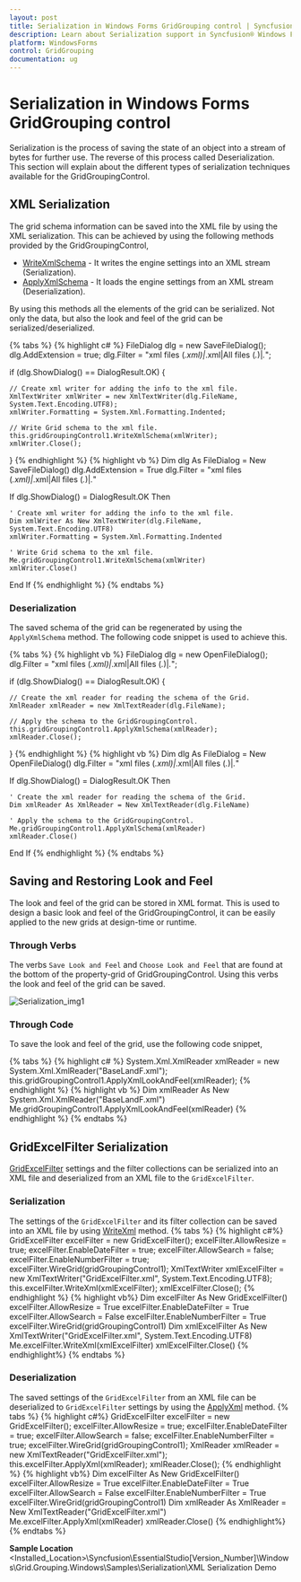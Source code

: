 ```yaml
---
layout: post
title: Serialization in Windows Forms GridGrouping control | Syncfusion®
description: Learn about Serialization support in Syncfusion® Windows Forms GridGrouping control, its elements and more details.
platform: WindowsForms
control: GridGrouping
documentation: ug
---
```


# Serialization in Windows Forms GridGrouping control
Serialization is the process of saving the state of an object into a stream of bytes for further use. The reverse of this process called Deserialization. This section will explain about the different types of serialization techniques available for the GridGroupingControl. 

## XML Serialization 
The grid schema information can be saved into the XML file by using the XML serialization. This can be achieved by using the following methods provided by the GridGroupingControl,

* [WriteXmlSchema](https://help.syncfusion.com/cr/windowsforms/Syncfusion.Windows.Forms.Grid.Grouping.GridGroupingControl.html#Syncfusion_Windows_Forms_Grid_Grouping_GridGroupingControl_WriteXmlSchema_System_Xml_XmlWriter_) - It writes the engine settings into an XML stream (Serialization).
* [ApplyXmlSchema](https://help.syncfusion.com/cr/windowsforms/Syncfusion.Windows.Forms.Grid.Grouping.GridGroupingControl.html#Syncfusion_Windows_Forms_Grid_Grouping_GridGroupingControl_ApplyXmlSchema_System_Xml_XmlReader_) - It loads the engine settings from an XML stream (Deserialization).

By using this methods all the elements of the grid can be serialized. Not only the data, but also the look and feel of the grid can be serialized/deserialized. 

{% tabs %}
{% highlight c# %}
FileDialog dlg = new SaveFileDialog();
dlg.AddExtension = true;
dlg.Filter = "xml files (*.xml)|*.xml|All files (*.*)|*.*";

if (dlg.ShowDialog() == DialogResult.OK)
{

    // Create xml writer for adding the info to the xml file.
    XmlTextWriter xmlWriter = new XmlTextWriter(dlg.FileName, System.Text.Encoding.UTF8);
    xmlWriter.Formatting = System.Xml.Formatting.Indented;

    // Write Grid schema to the xml file.
    this.gridGroupingControl1.WriteXmlSchema(xmlWriter);
    xmlWriter.Close();
}
{% endhighlight %}
{% highlight vb %}
Dim dlg As FileDialog = New SaveFileDialog()
dlg.AddExtension = True
dlg.Filter = "xml files (*.xml)|*.xml|All files (*.*)|*.*"

If dlg.ShowDialog() = DialogResult.OK Then

	' Create xml writer for adding the info to the xml file.
	Dim xmlWriter As New XmlTextWriter(dlg.FileName, System.Text.Encoding.UTF8)
	xmlWriter.Formatting = System.Xml.Formatting.Indented

	' Write Grid schema to the xml file.
	Me.gridGroupingControl1.WriteXmlSchema(xmlWriter)
	xmlWriter.Close()
End If
{% endhighlight %}
{% endtabs %}

### Deserialization 
The saved schema of the grid can be regenerated by using the `ApplyXmlSchema` method. The following code snippet is used to achieve this.

{% tabs %}
{% highlight vb %}
FileDialog dlg = new OpenFileDialog();
dlg.Filter = "xml files (*.xml)|*.xml|All files (*.*)|*.*";

if (dlg.ShowDialog() == DialogResult.OK)
{

    // Create the xml reader for reading the schema of the Grid.
    XmlReader xmlReader = new XmlTextReader(dlg.FileName);

    // Apply the schema to the GridGroupingControl.
    this.gridGroupingControl1.ApplyXmlSchema(xmlReader);
    xmlReader.Close();
}
{% endhighlight %}
{% highlight vb %}
Dim dlg As FileDialog = New OpenFileDialog()
dlg.Filter = "xml files (*.xml)|*.xml|All files (*.*)|*.*"

If dlg.ShowDialog() = DialogResult.OK Then

	' Create the xml reader for reading the schema of the Grid.
	Dim xmlReader As XmlReader = New XmlTextReader(dlg.FileName)

	' Apply the schema to the GridGroupingControl.
	Me.gridGroupingControl1.ApplyXmlSchema(xmlReader)
	xmlReader.Close()
End If
{% endhighlight %}
{% endtabs %}

## Saving and Restoring Look and Feel 
The look and feel of the grid can be stored in XML format. This is used to design a basic look and feel of the GridGroupingControl, it can be easily applied to the new grids at design-time or runtime.

### Through Verbs
The verbs `Save Look and Feel` and `Choose Look and Feel` that are found at the bottom of the property-grid of GridGroupingControl. Using this verbs the look and feel of the grid can be saved.

![Serialization_img1](Serialization_images/Serialization_img1.png)

### Through Code 
To save the look and feel of the grid, use the following code snippet,

{% tabs %}
{% highlight c# %}
System.Xml.XmlReader xmlReader = new System.Xml.XmlReader("BaseLandF.xml");
this.gridGroupingControl1.ApplyXmlLookAndFeel(xmlReader);
{% endhighlight %}
{% highlight vb %}
Dim xmlReader As New System.Xml.XmlReader("BaseLandF.xml")
Me.gridGroupingControl1.ApplyXmlLookAndFeel(xmlReader)
{% endhighlight %}
{% endtabs %}

## GridExcelFilter Serialization
[GridExcelFilter](https://help.syncfusion.com/cr/windowsforms/Syncfusion.GridHelperClasses.GridExcelFilter.html) settings and the filter collections can be serialized into an XML file and deserialized from an XML file to the `GridExcelFilter`. 

### Serialization
The settings of the `GridExcelFilter` and its filter collection can be saved into an XML file by using [WriteXml](https://help.syncfusion.com/cr/windowsforms/Syncfusion.GridHelperClasses.GridExcelFilter.html#Syncfusion_GridHelperClasses_GridExcelFilter_WriteXml_System_Xml_XmlWriter_) method. 
{% tabs %}
{% highlight c#%}
GridExcelFilter excelFilter = new GridExcelFilter();
excelFilter.AllowResize = true;
excelFilter.EnableDateFilter = true;
excelFilter.AllowSearch = false;
excelFilter.EnableNumberFilter = true;
excelFilter.WireGrid(gridGroupingControl1);
XmlTextWriter xmlExcelFilter = new XmlTextWriter("GridExcelFilter.xml", System.Text.Encoding.UTF8);
this.excelFilter.WriteXml(xmlExcelFilter);
xmlExcelFilter.Close();
{% endhighlight %}
{% highlight vb%}
Dim excelFilter As New GridExcelFilter()
excelFilter.AllowResize = True
excelFilter.EnableDateFilter = True
excelFilter.AllowSearch = False
excelFilter.EnableNumberFilter = True
excelFilter.WireGrid(gridGroupingControl1)
Dim xmlExcelFilter As New XmlTextWriter("GridExcelFilter.xml", System.Text.Encoding.UTF8)
Me.excelFilter.WriteXml(xmlExcelFilter)
xmlExcelFilter.Close()
{% endhighlight%}
{% endtabs %}


### Deserialization
The saved settings of the `GridExcelFilter` from an XML file can be deserialized to `GridExcelFilter` settings by using the [ApplyXml](https://help.syncfusion.com/cr/windowsforms/Syncfusion.GridHelperClasses.GridExcelFilter.html#Syncfusion_GridHelperClasses_GridExcelFilter_ApplyXml_System_Xml_XmlReader_) method.
{% tabs %}
{% highlight c#%} 
GridExcelFilter excelFilter = new GridExcelFilter();
excelFilter.AllowResize = true;
excelFilter.EnableDateFilter = true;
excelFilter.AllowSearch = false;
excelFilter.EnableNumberFilter = true;
excelFilter.WireGrid(gridGroupingControl1);
XmlReader xmlReader = new XmlTextReader("GridExcelFilter.xml");
this.excelFilter.ApplyXml(xmlReader);
xmlReader.Close();
{% endhighlight %}
{% highlight vb%}
Dim excelFilter As New GridExcelFilter()
excelFilter.AllowResize = True
excelFilter.EnableDateFilter = True
excelFilter.AllowSearch = False
excelFilter.EnableNumberFilter = True
excelFilter.WireGrid(gridGroupingControl1)
Dim xmlReader As XmlReader = New XmlTextReader("GridExcelFilter.xml")
Me.excelFilter.ApplyXml(xmlReader)
xmlReader.Close()
{% endhighlight%}
{% endtabs %}


**Sample Location**
&lt;Installed_Location&gt;\Syncfusion\EssentialStudio[Version_Number]\Windows\Grid.Grouping.Windows\Samples\Serialization\XML Serialization Demo
